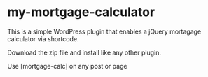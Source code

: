 # my-mortgage-calculator

This is a simple WordPress plugin that enables a jQuery mortagage calculator via shortcode.

Download the zip file and install like any other plugin.

Use [mortgage-calc] on any post or page
